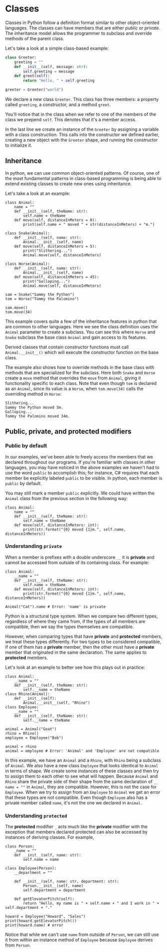 # Classes

Classes in Python follow a definition format similar to other object-oriented languages. The classes can have members that are either _public_ or _private_. The inheritance model allows the programmer to subclass and override methods of the parent class.

Let's take a look at a simple class-based example:

```python
class Greeter:
    greeting = ""
    def __init__(self, message: str):
        self.greeting = message
    def greet(self):
        return "Hello, " + self.greeting

greeter = Greeter("world")
```

We declare a new class `Greeter`. This class has three members: a property called `greeting`, a constructor, and a method `greet`.

You'll notice that in the class when we refer to one of the members of the class we prepend `self`.
This denotes that it's a member access.

In the last line we create an instance of the `Greeter` by assigning a variable with a class construction. This calls into the constructor we defined earlier, creating a new object with the `Greeter` shape, and running the constructor to initialize it.

## Inheritance

In python, we can use common object-oriented patterns.
Of course, one of the most fundamental patterns in class-based programming is being able to extend existing classes to create new ones using inheritance.

Let's take a look at an example:

```python-ignore
class Animal:
    name = ""
    def __init__(self, theName: str):
        self.name = theName
    def move(self, distanceInMeters = 0):
        print(self.name + " moved " + str(distanceInMeters) + "m.")

class Snake(Animal):
    def __init__(self, name: str):
        Animal.__init__(self, name)
    def move(self, distanceInMeters = 5):
        print("Slithering...")
        Animal.move(self, distanceInMeters)

class Horse(Animal):
    def __init__(self, name: str):
        Animal.__init__(self, name)
    def move(self, distanceInMeters = 45):
        print("Galloping...")
        Animal.move(self, distanceInMeters)

sam = Snake("Sammy the Python")
tom = Horse("Tommy the Palomino")

sam.move()
tom.move(34)
```

This example covers quite a few of the inheritance features in python that are common to other languages.
Here we see the class definition uses the `Animal` parameter to create a subclass. 
You can see this where `Horse` and `Snake` subclass the base class `Animal` and gain access to its features.

Derived classes that contain constructor functions must call `Animal.__init__()` which will execute the constructor function on the base class.

The example also shows how to override methods in the base class with methods that are specialized for the subclass.
Here both `Snake` and `Horse` create a `move` method that overrides the `move` from `Animal`, giving it functionality specific to each class.
Note that even though `tom` is declared as an `Animal`, since its value is a `Horse`, when `tom.move(34)` calls the overriding method in `Horse`:

```Text
Slithering...
Sammy the Python moved 5m.
Galloping...
Tommy the Palomino moved 34m.
```

## Public, private, and protected modifiers

### Public by default

In our examples, we've been able to freely access the members that we declared throughout our programs.
If you're familiar with classes in other languages, you may have noticed in the above examples 
we haven't had to use the word `public` to accomplish this; for instance, 
C# requires that each member be explicitly labeled `public` to be visible.
In python, each member is `public` by default.

You may still mark a member `public` explicitly.
We could have written the `Animal` class from the previous section in the following way:

```python-ignore
class Animal:
    name = ""
    def __init__(self, theName: str):
        self.name = theName
    def move(self, distanceInMeters: int):
        print(str.format("{0} moved {1}m.", self.name, distanceInMeters))
```

### Understanding `private`

When a member is prefixes with a double underscore `__` it is **private** and cannot be accessed from outside of its containing class. For example:

```python-ignore
class Animal:
    __name = ""
    def __init__(self, theName: str):
        self.name = theName
    def move(self, distanceInMeters: int):
        print(str.format("{0} moved {1}m.", self.name, distanceInMeters))

Animal("Cat").name # Error: 'name' is private
```

Python is a structural type system.
When we compare two different types, regardless of where they came from, if the types of all members are compatible, then we say the types themselves are compatible.

However, when comparing types that have **private** and **protected** members, we treat these types differently.
For two types to be considered compatible, if one of them has a **private** member, 
then the other must have a **private** member that originated in the same declaration.
The same applies to **protected** members.

Let's look at an example to better see how this plays out in practice:

```python-ignore
class Animal:
    __name = ""
    def __init__(self, theName: str):
        self.__name = theName
class Rhino(Animal):
    def __init__(self):
        Animal.__init__(self, "Rhino")
class Employee:
    __name = ""
    def __init__(self, theName: str):
        self.__name = theName

animal = Animal("Goat")
rhino = Rhino()
employee = Employee("Bob")

animal = rhino
animal = employee # Error: 'Animal' and 'Employee' are not compatible
```

In this example, we have an `Animal` and a `Rhino`, with `Rhino` being a subclass of `Animal`.
We also have a new class `Employee` that looks identical to `Animal` in terms of shape.
We create some instances of these classes and then try to assign them to each other to see what will happen.
Because `Animal` and `Rhino` share the private side of their shape from the same declaration of 
`__ name = ""` in `Animal`, they are compatible. However, this is not the case for `Employee`.
When we try to assign from an `Employee` to `Animal` we get an error that these types are not compatible.
Even though `Employee` also has a private member called `name`, it's not the one we declared in `Animal`.

### Understanding `protected`

The **protected** modifier `_` acts much like the **private** modifier with the exception that members 
declared protected can also be accessed by instances of deriving classes. For example,

```python-ignore
class Person:
    _name = ""
    def __init__(self, name: str):
        self.name = name

class Employee(Person):
    __department = ""

    def __init__(self, name: str, department: str):
        Person.__init__(self, name)
        self.department = department

    def getElevatorPitch(self):
        return "Hello, my name is " + self.name + " and I work in " + self.department + "."

howard = Employee("Howard", "Sales")
print(howard.getElevatorPitch())
print(howard.name) # error
```

Notice that while we can't use `name` from outside of `Person`, 
we can still use it from within an instance method of `Employee` because `Employee` derives from `Person`.